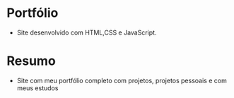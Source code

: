 # Portfólio

- Site desenvolvido com HTML,CSS e JavaScript.


# Resumo

- Site com meu portfólio completo com projetos, projetos pessoais e com meus estudos
